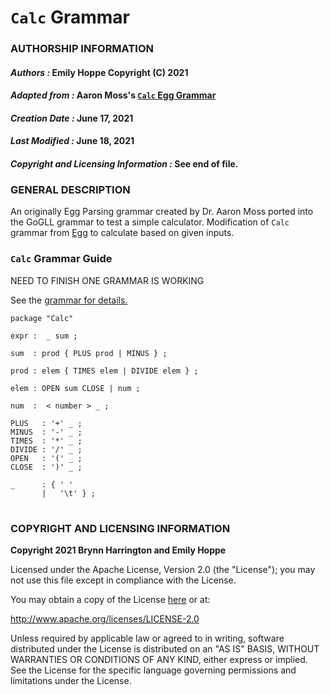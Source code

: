 # **`Calc` Grammar**

### **AUTHORSHIP INFORMATION**
#### *Authors :* Emily Hoppe Copyright (C) 2021
#### *Adapted from :* Aaron Moss's [`Calc` Egg Grammar](https://github.com/bruceiv/egg/blob/deriv/grammars/Calc.egg)
#### *Creation Date :* June 17, 2021 
#### *Last Modified :* June 18, 2021
#### *Copyright and Licensing Information :* See end of file.

###  **GENERAL DESCRIPTION**
An originally Egg Parsing grammar created by Dr. Aaron Moss ported into the GoGLL grammar to test a simple calculator. Modification of `Calc` grammar from [Egg](https://github.com/bruceiv/egg/blob/deriv/grammars/Calc.egg) to calculate based on given inputs.

### **`Calc` Grammar Guide**
NEED TO FINISH ONE GRAMMAR IS WORKING 

 See the [grammar for details.](../../gogll.md)
```
package "Calc"

expr :  _ sum ;

sum  : prod { PLUS prod | MINUS } ;

prod : elem { TIMES elem | DIVIDE elem } ;

elem : OPEN sum CLOSE | num ;

num  :  < number > _ ;

PLUS   : '+' _ ;
MINUS  : '-' _ ;
TIMES  : '*' _ ; 
DIVIDE : '/' _ ;
OPEN   : '(' _ ; 
CLOSE  : ')' _ ;

_      : { ' ' 
       |   '\t' } ;

```
#
### **COPYRIGHT AND LICENSING INFORMATION**
**Copyright 2021 Brynn Harrington and Emily Hoppe**

Licensed under the Apache License, Version 2.0 (the "License"); you may not use this file except in compliance with the License.

You may obtain a copy of the License [here](http://www.apache.org/licenses/LICENSE-2.0) or at:

http://www.apache.org/licenses/LICENSE-2.0

Unless required by applicable law or agreed to in writing, software distributed under the License is distributed on an "AS IS" BASIS, WITHOUT WARRANTIES OR CONDITIONS OF ANY KIND, either express or implied. See the License for the specific language governing permissions and limitations under the License.
